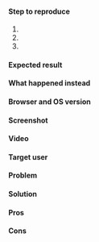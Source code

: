 <!-- Bug Template -->

#### Step to reproduce

1.
2.
3.

#### Expected result


#### What happened instead


#### Browser and OS version


#### Screenshot

<!-- If it is a static visual bug, please attach a screenshot. -->

#### Video

<!-- If it is an animation bug or something that you can't capture with a screenshot, please attach a video. -->

<!-- End of Bug Template -->

<!-- ======================================================== -->

<!-- Feature Suggestion Template -->

#### Target user

<!-- Who will use this feature? For e.g. Grape devs, End-users, Partners -->

#### Problem

<!-- Which problem will this feature solve -->

#### Solution

<!-- How will it solve that problem? -->

#### Pros


#### Cons


<!-- End of Feature Suggestion Template -->
